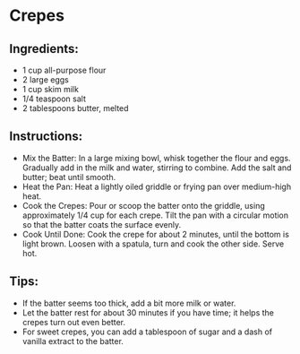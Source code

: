 # Crepes

## Ingredients:
* 1 cup all-purpose flour
* 2 large eggs
* 1 cup skim milk
* 1/4 teaspoon salt
* 2 tablespoons butter, melted

## Instructions:
* Mix the Batter: In a large mixing bowl, whisk together the flour and eggs. Gradually add in the milk and water, stirring to combine. Add the salt and butter; beat until smooth.
* Heat the Pan: Heat a lightly oiled griddle or frying pan over medium-high heat.
* Cook the Crepes: Pour or scoop the batter onto the griddle, using approximately 1/4 cup for each crepe. Tilt the pan with a circular motion so that the batter coats the surface evenly.
* Cook Until Done: Cook the crepe for about 2 minutes, until the bottom is light brown. Loosen with a spatula, turn and cook the other side. Serve hot.

## Tips:
* If the batter seems too thick, add a bit more milk or water.
* Let the batter rest for about 30 minutes if you have time; it helps the crepes turn out even better.
* For sweet crepes, you can add a tablespoon of sugar and a dash of vanilla extract to the batter.
